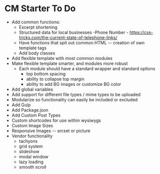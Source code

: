 # CM Starter To Do

- Add common functions:
    - Excerpt shortening
    - Structured data for local businesses
        -Phone Number - https://css-tricks.com/the-current-state-of-telephone-links/
    - Have functions that spit out common HTML -- creation of own template tags
    - Add body classes
- Add flexible template with most common modules
- Make flexible template smarter, and modules more robust
    - Each module should have a standard wrapper and standard options
        - top bottom spacing
        - ability to collapse top margin
        - ability to add BG images or customize BG color
- Add global variables
- Add support for different file types / mime types to be uploaded
- Modularize so functionality can easily be included or excluded
- Add Gulp
- Add Package.json
- Add Custom Post Types
- Custom shortcodes for use within wysiwygs
- Custom Image Sizes
- Responsive Images -- srcset or picture
- Vendor functionality
    - tachyons
    - grid system
    - slideshow
    - modal window
    - lazy loading
    - smooth scroll


